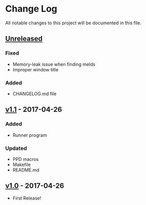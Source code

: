 # Change Log #
All notable changes to this project will be documented in this file.

## [Unreleased] ##
### Fixed
- Memory-leak issue when finding melds
- Improper window title

### Added
- CHANGELOG.md file

## [v1.1] - 2017-04-26 ##
### Added
- Runner program
### Updated
- PPD macros
- Makefile
- README.md

## [v1.0] - 2017-04-26 ##
- First Release!
	
[v1.0]: https://github.com/Kuantum-Freak/GinRummy/compare/7da948...Release-v1.0
[v1.1]: https://github.com/Kuantum-Freak/GinRummy/compare/Release-v1.0...Release-v1.1

[Unreleased]: https://github.com/Kuantum-Freak/GinRummy/compare/Release-v1.1...HEAD